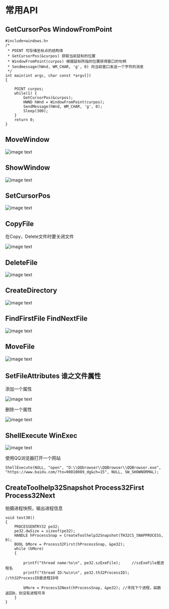 # 常用API

## GetCursorPos WindowFromPoint
```
#include<windows.h>
/*
 * POINT 可存储坐标点的结构体
 * GetCursorPos(&curpos) 获取当前鼠标的位置
 * WindowFromPoint(curpos) 根据鼠标所指的位置获得窗口的句柄
 * Sendmessage(hWnd, WM_CHAR, 'g', 0) 向当前窗口发送一个字符的消息
 */
int main(int argc, char const *argv[])
{
    
    POINT curpos;
    while(1) {
        GetCursorPos(&curpos);
        HWND hWnd = WindowFromPoint(curpos);
        SendMessage(hWnd, WM_CHAR, 'g', 0);
        Sleep(300);
    }
    return 0;
}
```

## MoveWindow

![image text](./picture/p5.png)

## ShowWindow

![image text](./picture/p6.png)

## SetCursorPos

![image text](./picture/p7.png)

## CopyFile

在Copy，Delete文件时要关闭文件

![image text](./picture/p8.png)


## DeleteFile

![image text](./picture/p9.png)

## CreateDirectory

![image text](./picture/p10.png)

## FindFirstFile FindNextFile

![image text](./picture/p13.png)

## MoveFile

![image text](./picture/p14.png)

## SetFileAttributes 谁之文件属性

添加一个属性

![image text](./picture/p17.png)

删除一个属性

![image text](./picture/p17.1.png)

## ShellExecute WinExec

![image text](./picture/p18.png)

使用QQ浏览器打开一个网站

```
ShellExecute(NULL, "open", "D:\\QQbrowser\\QQBrowser\\QQBrowser.exe", "https://www.baidu.com/?tn=98010089_dg&ch=15", NULL, SW_SHOWNORMAL);

```

## CreateToolhelp32Snapshot Process32First Process32Next

拍摄进程快照，输出进程信息

```
void test30()
{
    PROCESSENTRY32 pe32;
    pe32.dwSize = sizeof(pe32);
    HANDLE hProcessSnap = CreateToolhelp32Snapshot(TH32CS_SNAPPROCESS, 0);
    BOOL bMore = Process32First(hProcessSnap, &pe32);
    while (bMore)
    {

        printf("thread name:%s\n", pe32.szExeFile);     //szExeFile是进程名
        printf("thread ID:%u\n\n", pe32.th32ProcessID); //th32ProcessID是进程ID号

        bMore = Process32Next(hProcessSnap, &pe32); //寻找下个进程，函数返回0，则没有进程可寻
    }
}
```

